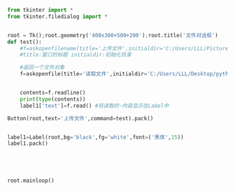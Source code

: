 
<BlogInfo title="26.文件对话框" author="白日梦想猿" pv=0 read_times=0 pre_cost_time=0分30秒 category="GUI编程" tag_list="['GUI编程']" create_time="2020.07.06 10:12:11" update_time="2020.07.06 10:38:47" />

```python
from tkinter import *
from tkinter.filedialog import *


root = Tk();root.geometry('400x300+500+200');root.title('文件对话框')
def test():
    #f=askopenfilename(title='上传文件',initialdir='C:/Users/LLL/Pictures/霉霉') #返回文件名
    #title:窗口的标题 initialdir:初始化目录

    #返回一个文件对象
    f=askopenfile(title='读取文件',initialdir='C:/Users/LLL/Desktop/python/python基础(演练)/爬虫学习/爬取的数据')


    contents=f.readline()
    print(type(contents))
    label1['text']=f.read() #将读取的·内容显示在Label中

Button(root,text='上传文件',command=test).pack()


label1=Label(root,bg='black',fg='white',font=('黑体',15))
label1.pack()





root.mainloop()
```
